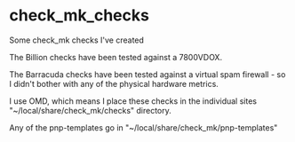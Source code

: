 # check_mk_checks
Some check_mk checks I've created

The Billion checks have been tested against a 7800VDOX.

The Barracuda checks have been tested against a virtual spam firewall - so I didn't bother with any of the physical hardware metrics.

I use OMD, which means I place these checks in the individual sites "~/local/share/check_mk/checks" directory.

Any of the pnp-templates go in "~/local/share/check_mk/pnp-templates"
